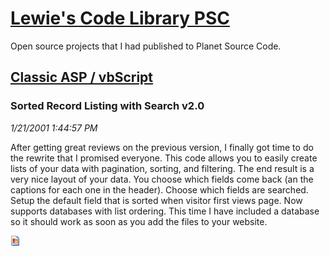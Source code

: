# [Lewie's Code Library PSC](../../README.md)

Open source projects that I had published to Planet Source Code.

## [Classic ASP / vbScript](../README.md)

### Sorted Record Listing with Search v2.0

*1/21/2001 1:44:57 PM*

After getting great reviews on the previous version, I finally got time to do the rewrite that I promised everyone. This code allows you to easily create lists of your data with pagination, sorting, and filtering. The end result is a very nice layout of your data. You choose which fields come back (an the captions for each one in the header). Choose which fields are searched. Setup the default field that is sorted when visitor first views page. Now supports databases with list ordering. This time I have included a database so it should work as soon as you add the files to your website.

![Screenshot of Sorted Record Listing with Search v2.0](/screenshot.gif)



